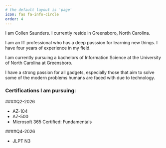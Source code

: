 ```yaml
---
# the default layout is 'page'
icon: fas fa-info-circle
order: 4
---
```


I am Collen Saunders. I currently reside in Greensboro, North Carolina. 

I am an IT professional who has a deep passsion for learning new things. I have four years of experience in my field. 

I am currently pursuing a bachelors of Information Science at the University of North Carolina at Greensboro. 

I have a strong passion for all gadgets, especially those that aim to solve some of the modern problems humans are faced with due to technology. 

### Certifications I am pursuing: 

####Q2-2026
- AZ-104 
- AZ-500
- Microsoft 365 Certified: Fundamentals

####Q4-2026
- JLPT N3
